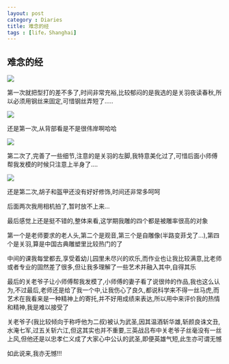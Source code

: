 ```yaml
---
layout: post
category : Diaries
title: 难念的经
tags : [life，Shanghai]
---
```

## 难念的经 ##

![](http://img3.douban.com/view/photo/photo/public/p2188737753.jpg)

第一次就把型打的差不多了,时间非常充裕,比较郁闷的是我选的是关羽夜读春秋,所以必须用钢丝来固定,可惜钢丝弄短了.....

 
![](http://img3.douban.com/view/photo/photo/public/p2188737754.jpg)


还是第一次,从背部看是不是很伟岸啊哈哈

 

![](http://img5.douban.com/view/photo/photo/public/p2188737756.jpg)

第二次了,完善了一些细节,注意的是关羽的左脚,我特意美化过了,可惜后面小师傅帮我发模的时候只注意上半身了....

 
![](http://img5.douban.com/view/photo/photo/public/p2188737758.jpg)


还是第二次,胡子和盔甲还没有好好修饰,时间还非常多呵呵

 

 

 

 

后面两次我用相机拍了,暂时放不上来...

 

最后感觉上还是挺不错的,整体来看,这学期我雕的四个都是被雕率很高的对象

 

第一个是老师要求的老人头,第二个是观音,第三个是自雕像(半路变菲戈了...),第四个是关羽,算是中国古典雕塑里比较热门的了

 

中间的课我每堂都去,享受着幼儿园里未尽兴的欢乐,而作业也让我比较满意,比老师或者专业的固然差了很多,但让我多理解了一些艺术并融入其中,自得其乐

 

最后的关老爷子让小师傅帮我发模了,小师傅的妻子看了说很帅的作品,我也这么认为,不过最后,老师还是给了我一个中,让我伤心了良久,都说科学来不得一丝马虎,而艺术在我看来是一种精神上的寄托,并不好用成绩来表达,所以用中来评价我的热情和精神,我是难以接受了

 

关老爷子(我比较倾向于称呼他为二叔)被认为武圣,因其温酒斩华雄,斩颜良诛文丑,水淹七军,过五关斩六江,但这其实也并不重要,三英战吕布中关老爷子丝毫没有一丝上风,但他还是以忠孝仁义成了大家心中公认的武圣,即便英雄气短,此生亦可谓无憾

 

如此说来,我亦无憾!!!

